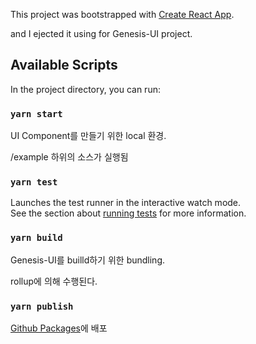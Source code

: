 This project was bootstrapped with [Create React App](https://github.com/facebook/create-react-app).

and I ejected it using for Genesis-UI project.

## Available Scripts

In the project directory, you can run:

### `yarn start`

UI Component를 만들기 위한 local 환경.

/example 하위의 소스가 실행됨

### `yarn test`

Launches the test runner in the interactive watch mode.<br />
See the section about [running tests](https://facebook.github.io/create-react-app/docs/running-tests) for more information.

### `yarn build`

Genesis-UI를 builld하기 위한 bundling.

rollup에 의해 수행된다.

### `yarn publish`

[Github Packages](https://github.com/jiwon-genesislab/genesis-ui/packages)에 배포
